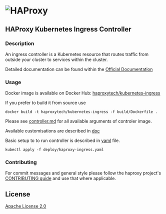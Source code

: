 # ![HAProxy](https://github.com/haproxytech/kubernetes-ingress/raw/master/assets/images/haproxy-weblogo-210x49.png "HAProxy")

## HAProxy Kubernetes Ingress Controller

### Description

An ingress controller is a Kubernetes resource that routes traffic from outside your cluster to services within the cluster. 

Detailed documentation can be found within the [Official Documentation](https://www.haproxy.com/documentation/hapee/1-9r1/traffic-management/kubernetes-ingress-controller/)

### Usage

Docker image is available on Docker Hub: [haproxytech/kubernetes-ingress](https://hub.docker.com/r/haproxytech/kubernetes-ingress)

If you prefer to build it from source use
```
docker build -t haproxytech/kubernetes-ingress -f build/Dockerfile .
```

Please see [controller.md](https://github.com/haproxytech/kubernetes-ingress/blob/master/documentation/controller.md) for all available arguments of controler image.

Available customisations are described in [doc](https://github.com/haproxytech/kubernetes-ingress/blob/master/documentation/README.md)

Basic setup to to run controller is described in [yaml](https://github.com/haproxytech/kubernetes-ingress/blob/master/deploy/haproxy-ingress.yaml) file.
```
kubectl apply -f deploy/haproxy-ingress.yaml
```

### Contributing

For commit messages and general style please follow the haproxy project's [CONTRIBUTING guide](https://github.com/haproxy/haproxy/blob/master/CONTRIBUTING) and use that where applicable.

## License

[Apache License 2.0](LICENSE)
